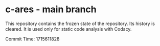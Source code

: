 # c-ares - main branch

This repository contains the frozen state of the repository.
Its history is cleared. It is used only for static code
analysis with Codacy.

Commit Time: 1715611828
